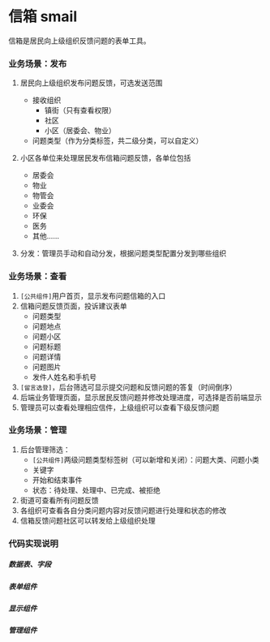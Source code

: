 # 信箱 smail

信箱是居民向上级组织反馈问题的表单工具。

### 业务场景：发布

1. 居民向上级组织发布问题反馈，可选发送范围
   * 接收组织
      * 镇街（只有查看权限）
      * 社区
      * 小区（居委会、物业）
   * 问题类型（作为分类标签，共二级分类，可以自定义）
 
2. 小区各单位来处理居民发布信箱问题反馈，各单位包括
   * 居委会
   * 物业
   * 物管会
   * 业委会
   * 环保
   * 医务
   * 其他……
   
3. 分发：管理员手动和自动分发，根据问题类型配置分发到哪些组织

### 业务场景：查看

1. `[公共组件]`用户首页，显示发布问题信箱的入口
2. 信箱问题反馈页面，投诉建议表单
   * 问题类型
   * 问题地点
   * 问题小区
   * 问题标题
   * 问题详情
   * 问题图片
   * 发件人姓名和手机号
3. `[留言选登]`，后台筛选可显示提交问题和反馈问题的答复（时间倒序）
4. 后端业务管理页面，显示居民反馈问题并修改处理进度，可选择是否前端显示
5. 管理员可以查看处理相应信件，上级组织可以查看下级反馈问题

### 业务场景：管理

1. 后台管理筛选：
   * `[公共组件]`两级问题类型标签树（可以新增和关闭）：问题大类、问题小类
   * 关键字
   * 开始和结束事件
   * 状态：待处理、处理中、已完成、被拒绝
2. 街道可查看所有问题反馈
3. 各组织可查看各自分类问题内容对反馈问题进行处理和状态的修改
4. 信箱反馈问题社区可以转发给上级组织处理


### 代码实现说明

##### 数据表、字段

##### 表单组件

##### 显示组件

##### 管理组件
